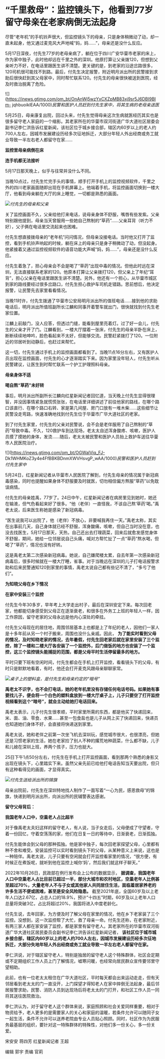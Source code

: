 # “千里救母”：监控镜头下，他看到77岁留守母亲在老家病倒无法起身

尽管“老年机”的手机铃声很大，但监控镜头下的母亲，只是身体稍微动了动，却一直未起身，他又通过麦克风大声地喊“妈，妈……”，母亲还是没什么反应。

5月17日深夜，付先生77岁的老母亲病了，躺在位于四川广安华蓥市老家的床上，作为家中独子，此时他却远在千里之外的深圳。他原打算让父亲拨120，但想到父亲听力不好，在电话里跟医生讲不清楚。更关键的是，到老家的沿途岔路很多，120司机很可能找不到路。最后，付先生决定报警，附近明月派出所的民警接到求助后很快赶到其父母家中，同时帮忙联系120。付先生的母亲很快被送到医院，经及时救治脱离了危险。

![](https://inews.gtimg.com/om_bt/OnAnWj5wzYxCXZpMB83xj9sr5J6DBI9BIm-
jqhbuoiklEAA/1000)_民警和医护人员赶到付先生家中，将其生病的老母亲送医_

5月25日，母亲康复出院，回过头来，付先生觉得母亲这次生病就医经历其实也是很多留守老人家庭的一个缩影。其老家所在的华蓥市双河街道广华大道社区居委会副书记李仁洪告诉红星新闻，该社区位于城乡接合部，辖区内60岁以上的老人约700人左右，因城市发展建设历经多次征地拆迁，大部分年轻人外出经商或务工就业导致一半左右老人都留守在家……

**监控里母亲病倒在床**

**连手机都无法接听**

5月17日那天晚上，似乎与往常并没什么不同。

当晚10点过，付先生忙完手头的事情，顺手打开手机上的监控视频软件，千里之外的四川老家画面随即出现在手机屏幕上。他端着手机，将监控画面切换到一楼大厅，他看到母亲躺在大厅的床上睡觉，一切都是熟悉的画面。

![](https://inews.gtimg.com/om_bt/OcQ_BnW25eIp2S-FpdqUuaynxMCPtN3Xka7rZXGmmGnIIAA/1000)_付先生的母亲和父亲_

关了监控画面不久，父亲给他打来电话，说母亲身体不舒服，嘴唇有些发紫。父亲特别跟他提到，母亲当天曾服用一些她自己熬制的“草药”……父亲耳背（听力不好），父子俩在电话里交流起来也困难。

付先生想直接拨母亲的“老年机”问问情况，但母亲没接电话。当时他又打开了监控，看到手机铃声响起的时候，躺在床上的母亲只是身子稍微动了动，但没起身。他紧接着又通过监控视频软件的语音功能大声喊“妈，妈……”，母亲还是没什么反应。

付先生着急了，担心母亲会不会是喝了“草药”出现中毒的情况。但他此时远在深圳，无法直接联系老家的120。他原本打算让父亲拨打120，但父亲上了年纪“耳背”，担心父亲在电话里跟医生讲不清楚。另外，他还有一个担心，从华蓥市城区到家的路线要经过很多岔路口，付先生担心救护车司机走错路。思前想后，他决定报警，让民警先去家里看看情况。

当晚11时许，付先生拨通了华蓥市公安局明月派出所的值班电话……接到他的求助电话后，明月派出所值班副所长江麟和同事开着警车就出门，很快就找到付先生老家位置。

江麟上前敲门，没人应答，但透过门缝，能看到屋里亮着灯。过了好一会儿，付先生的父亲才开了门。江麟看到，一楼大厅摆着一张床，付先生的母亲半卧在床上，断断续续地呻吟，脸色看起来不太好，但能够交流。民警赶紧拨打了120。一位附近的邻居听到动静后，也赶过来帮忙。

这一切，付先生通过手机上的监控画面都看到了。当晚11点16分左右，又有医护人员出现在监控画面，付先生的心才逐渐踏实下来。因为家里没年轻人，付先生听从民警建议，让医生到时帮忙联系一个护工护理照料母亲。

**母亲身体不适**

**喝自熬“草药”未好转**

事后，明月派出所副所长江麟向红星新闻记者回忆道，当天晚上付先生显得很理智，并没因事情紧急就慌慌张张，在电话里详细讲述了前往他家的路线，在哪个路口该直行、在哪个路口右转、家是第几间屋、房门口放有一堆木柴……这些细节让民警没走弯路，快速准确地找到付先生位于华蓥市广华大道社区的老家。

到了付先生家里，付先生的父亲对民警说，会不会是老伴服用了自己熬制的“草药”导致中毒。不久，120救护车到达现场，老太太自述浑身酸疼、咳嗽，医护人员摸了摸她的身体，发烫……随后，老太太被民警和医护人员抬上救护车送往华蓥市人民医院治疗。

![](https://inews.gtimg.com/om_bt/OGWalViq_FJ-
Dk1WHMKoZ3y4e4FfBBKBDnmXWVHsvgP_wAA/1000)_民警和医护人员赶到付先生家中_

5月24日，红星新闻记者从华蓥市人民医院了解到，付先生母亲的情况属于新冠病毒感染，同时也提醒如果身体不舒服要及时就医，切勿相信偏方熬服“草药”以免耽误病情。

付先生的母亲姓禹，77岁了。24日中午，红星新闻记者在病房里见到她时，她还在输液，但气色看起来好了很多。“他（老伴）一直怪我，不该自己熬‘草药’喝。”禹老太说，后来医生称她是感染了新冠病毒。

“医生说我可以出院了，他（老伴）不放心，非要喊我再住一天。”禹老太称，其实在出事前几天，自己身体就已经不舒服，浑身酸痛，咳嗽，但自己当时没在意，也没去找医生，5月17日那天，天热，自己还出去打理蔬菜，回来后就愈发感觉身体不舒服，期间，她给一位邻居说自己头痛，喊对方帮忙扯了一点“草药”熬水喝，但喝了“草药”，情况也没有好转。

这是禹老太第二次感染新冠病毒。她说，自己嫌爬楼太累，自去年第一次感染新冠病毒后，很多时候就在一楼大厅睡，省事。对于当晚远在深圳的儿子打电话报警求助和后来民警通知120到家里的事情，禹老太说自己都有些记不清了，“多亏了他们”。

**为知晓父母在乡下情况**

**在家中安装三个监控**

付先生今年30多岁，早年考上大学走出村子，最后在深圳安定下来。每次回老家，他都能切身感受到父母正在逐渐衰老，和很多在外务工上班的年轻人一样，因工作原因，留守老家的父母永远是他内心深处的牵挂。

付先生父母现在的居住地，周围邻居基本上也都是上了年纪的老人，因他们一家人是十多年前从另一个村子搬来，周围也没什么亲戚。因此，
**为了能实时看到父母的情况，及时知晓老家的情况，去年暑假，付先生回老家后就在家里安装了三个监控，除了一楼和二楼大厅各安装了一个监控外，后门做饭的地方也安装了一个监控，这三个监控镜头能捕捉的范围，都是父母平时生活停留最多的地方。**

平时只要下班有空闲时间，付先生都会在手机上打开监控，看看镜头下的父母，有时只是默默地看着，有时，他还会打开麦克风跟母亲聊聊家常。

![](https://inews.gtimg.com/om_bt/Oqv4wgo4G1dYTmbul-8C-lUIEI2THhYxeEfOg_9yhUAu8AA/1000)_桌子上的塑料盒，是付先生和母亲约定的“暗号”_

**禹老太不识字，也不会打电话，她的老年机里没有存储任何电话号码。如果她有事要找儿子，便会将一个白色的塑料盒放到一楼大厅桌子上，儿子只要空了打开监控视频看到这个“暗号”，就会主动给她打电话回来。**

禹老太表示，儿子付先生很孝顺，平时家里所需的东西，都是他买了快递回来，米、面、油、零食、水果……甚至一包食盐也是儿子从网上买了快递回来，快递员也知道她们身体不好，会直接将快递送到家里。

禹老太说，她和老伴之前第一次坐飞机去深圳玩，感觉城市很大，也很漂亮，但她还是习惯老家的生活，她在老家捡了别人不种的撂荒地种蔬菜，什么都不缺，儿子和儿媳在深圳上班，养两个孩子，压力也挺大。

25日下午1点50分左右，付先生在手机上打开监控画面，看到那两个熟悉的身影又出现在镜头下，心里踏实下来。虽然父亲先前已给他打电话告知当天要出院，但只有这种看得见的画面，才显得真实。

![](https://inews.gtimg.com/om_bt/OLdVEf0SCvg8s-wMRnmPrw7tUJDFRHUuxsx5ghhsPqQY4AA/1000)_付先生送给派出所的锦旗_

母亲出院前，付先生在深圳特地找人制作了一面写着“一心为民，感恩救母”的锦旗，快递到明月派出所，向派出所的民辅警表达感谢。

**留守父母背后：**

**我国老年人口中，空巢老人占比超半**

对于像禹老太夫妇这样的留守老人，有人说，当子女走后，父母便成了守望者，守着一份回忆，守着空荡荡的家，他们在日复一日的等待中，日渐衰老，日渐孤独。

付先生能体会到父母的那种孤独。他是家中独子，每次回老家探望父母，心里都有种不舍和难受。安装监控可以实时看到镜头下的父母，从某种意义上来说，这也是一种陪伴。禹老太说，儿子只要有空闲就会打开监控看家里的情况，“很方便，有时候正在煮饭呢，就听到他在监控上喊你‘妈’，然后我们就这样子聊天。”

2022年10月26日，民政部在例行发布会上公布的数据显示，
**据调查，我国老年人口中空巢老人占比目前已超过一半，部分大城市和农村地区，空巢老年人比例甚至超过70%，大量老年人不与子女或其他家人共同居住生活，面临着居家养老的许多生活不便或困难，甚至是安全风险隐患。**
截至2021年底，全国60岁及以上老年人口达2.67亿，占总人口的18.9%，预计“十四五”时期，60岁及以上老年人口总量将突破3亿，占比将超过20%，我国将进入中度老龄化。

付先生说，去年回家，为方便及时了解父母在家里的情况，他在乡下老家装了三个监控。没想到，这一次监控帮了大忙，救了母亲一命。付先生还称，在老家附近，有两三家人都在家安装了监控，都是家里有留守老人。其老家所在的华蓥市双河街道广华大道社区居民委员会副书记李仁洪告诉红星新闻记者，
**该社区位于城市城乡接合部，辖区内60岁以上的老人约700人左右，因城市发展建设历经多次征地拆迁，大部分失地年轻人外出经商或务工就业导致一半左右老人都留守在家。**

李仁洪说，对于辖区留守老人，特别是独居的留守老人这个特殊群体，社区会定期或不定期组织工作人员上门了解情况，嘘寒问暖，也经常向居民群众宣传要邻里守望相助。

此前，也有一位老太太租住在广华大道社区，平时每天都会出来运动走走，但有天邻居看到老太太的门一直没开，上门探望才得知老人在家中摔倒无法起身，最后邻居报警求助，民警、消防人员到达现场后将老太太的门打开，和社区工作人员一同将其送往医院救治。

李仁洪认为，对于留守老人这个群体来说，家庭照顾和社会关爱同样重要，相对于物资给予，老人更多的是需要家人的关心和家庭的温暖，若条件允许可以随同子女一起生活，条件不允许可以送养老院由专业人员贴心照顾。同时，社区作为为民服务最基层的组织，要针对这一特殊群体的特殊性，对他们多一份关心，多一份关爱。

宋安安 蒋四芳 红星新闻记者 王超

编辑 郭宇 责编 官莉

